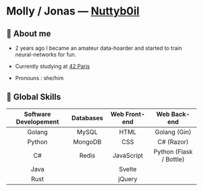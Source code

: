 # Molly / Jonas — [Nuttyb0il](https://github.com/Nuttyb0il)

## 💬 About me

- 2 years ago I became an amateur data-hoarder and started to train neural-networks for fun.

- Currently studying at [42 Paris](https://42.fr/)

- Pronouns : she/him

## 🤹 Global Skills

| Software Developement | Databases | Web Front-end |       Web Back-end      |
|:---------------------:|:---------:|:-------------:|:-----------------------:|
|         Golang        |   MySQL   |      HTML     |       Golang (Gin)      |
|         Python        |  MongoDB  |      CSS      |        C# (Razor)       |
|           C#          |   Redis   |   JavaScript  | Python (Flask / Bottle) |
|          Java         |           |     Svelte    |                         |
|          Rust         |           |     jQuery    |                         |
